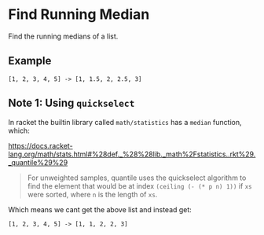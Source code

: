 # Find Running Median

Find the running medians of a list.

## Example

```text
[1, 2, 3, 4, 5] -> [1, 1.5, 2, 2.5, 3]
```

## Note 1: Using `quickselect`

In racket the builtin library called `math/statistics` has a `median` function, which:

https://docs.racket-lang.org/math/stats.html#%28def._%28%28lib._math%2Fstatistics..rkt%29._quantile%29%29

> For unweighted samples, quantile uses the quickselect algorithm to find
> the element that would be at index `(ceiling (- (* p n) 1))` if `xs` were
> sorted, where `n` is the length of `xs`.

Which means we cant get the above list and instead get:

```text
[1, 2, 3, 4, 5] -> [1, 1, 2, 2, 3]
```
